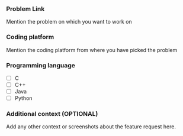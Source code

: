 ### Problem Link 
Mention the problem on which you want to work on

### Coding platform
Mention the coding platform from where you have picked the problem

### Programming language
<!--
Leave it unchecked Owner will mark it :)
-->
- [ ] C
- [ ] C++
- [ ] Java
- [ ] Python

### Additional context (OPTIONAL)
Add any other context or screenshots about the feature request here.
